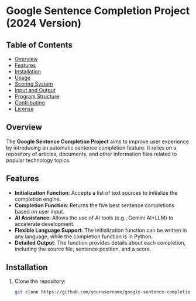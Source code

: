 # Google Sentence Completion Project (2024 Version)

## Table of Contents
- [Overview](#overview)
- [Features](#features)
- [Installation](#installation)
- [Usage](#usage)
- [Scoring System](#scoring-system)
- [Input and Output](#input-and-output)
- [Program Structure](#program-structure)
- [Contributing](#contributing)
- [License](#license)

## Overview

The **Google Sentence Completion Project** aims to improve user experience by introducing an automatic sentence completion feature. It relies on a repository of articles, documents, and other information files related to popular technology topics.

## Features

- **Initialization Function**: Accepts a list of text sources to initialize the completion engine.
- **Completion Function**: Returns the five best sentence completions based on user input.
- **AI Assistance**: Allows the use of AI tools (e.g., Gemini AI+LLM) to accelerate development.
- **Flexible Language Support**: The initialization function can be written in any language, while the completion function is in Python.
- **Detailed Output**: The function provides details about each completion, including the source file, sentence position, and a score.

## Installation

1. Clone the repository:
   ```bash
   git clone https://github.com/yourusername/google-sentence-completion.git

